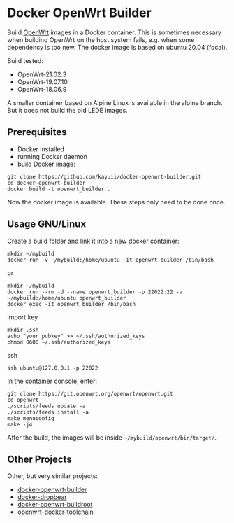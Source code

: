 # Docker OpenWrt Builder

Build [OpenWrt](https://openwrt.org/) images in a Docker container. This is sometimes necessary when building OpenWrt on the host system fails, e.g. when some dependency is too new. The docker image is based on ubuntu 20.04 (focal).

Build tested:

- OpenWrt-21.02.3
- OpenWrt-19.07.10
- OpenWrt-18.06.9

A smaller container based on Alpine Linux is available in the alpine branch. But it does not build the old LEDE images.

## Prerequisites

* Docker installed
* running Docker daemon
* build Docker image:

```
git clone https://github.com/kayuii/docker-openwrt-builder.git
cd docker-openwrt-builder
docker build -t openwrt_builder .
```

Now the docker image is available. These steps only need to be done once.

## Usage GNU/Linux

Create a build folder and link it into a new docker container:
```
mkdir ~/mybuild
docker run -v ~/mybuild:/home/ubuntu -it openwrt_builder /bin/bash
```
or
```
mkdir ~/mybuild
docker run --rm -d --name openwrt_builder -p 22022:22 -v ~/mybuild:/home/ubuntu openwrt_builder
docker exec -it openwrt_builder /bin/bash
```
import key
```
mkdir .ssh
echo "your pubkey" >> ~/.ssh/authorized_keys
chmod 0600 ~/.ssh/authorized_keys
```

ssh
```
ssh ubuntu@127.0.0.1 -p 22022
```

In the container console, enter:
```
git clone https://git.openwrt.org/openwrt/openwrt.git
cd openwrt
./scripts/feeds update -a
./scripts/feeds install -a
make menuconfig
make -j4
```

After the build, the images will be inside `~/mybuild/openwrt/bin/target/`.


## Other Projects

Other, but very similar projects:
* [docker-openwrt-builder](https://github.com/mwarning/docker-openwrt-builder)
* [docker-dropbear](https://github.com/simonswine/docker-dropbear)
* [docker-openwrt-buildroot](https://github.com/noonien/docker-openwrt-buildroot)
* [openwrt-docker-toolchain](https://github.com/mchsk/openwrt-docker-toolchain)
